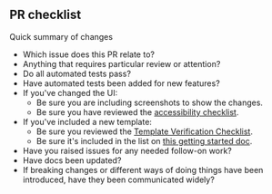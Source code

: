 ## PR checklist

Quick summary of changes

- Which issue does this PR relate to?
- Anything that requires particular review or attention?
- Do all automated tests pass?
- Have automated tests been added for new features?
- If you've changed the UI: 
  - Be sure you are including screenshots to show the changes.
  - Be sure you have reviewed the [accessibility checklist](accessibility.md).
- If you've included a new template: 
  - Be sure you reviewed the [Template Verification Checklist](https://github.com/Microsoft/WindowsTemplateStudio/wiki/Template-Verification-Checklist).
  - Be sure it's included in the list on [this getting started doc](https://github.com/microsoft/WindowsTemplateStudio/blob/dev/docs/getting-started-endusers.md).
- Have you raised issues for any needed follow-on work?
- Have docs been updated?
- If breaking changes or different ways of doing things have been introduced, have they been communicated widely?
